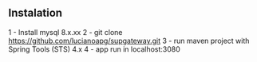 ## Instalation

1 - Install mysql 8.x.xx
2 - git clone https://github.com/lucianoapg/supgateway.git
3 - run maven project with Spring Tools (STS) 4.x
4 - app run in localhost:3080

